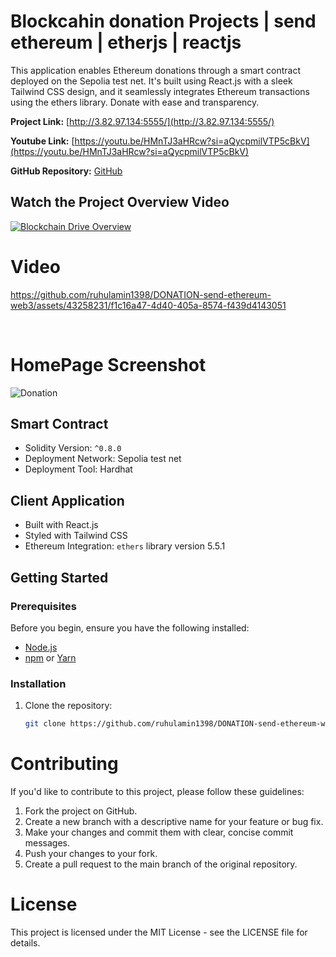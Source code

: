 # Blockcahin donation Projects | send ethereum | etherjs | reactjs


This application enables Ethereum donations through a smart contract deployed on the Sepolia test net. It's built using React.js with a sleek Tailwind CSS design, and it seamlessly integrates Ethereum transactions using the ethers library. Donate with ease and transparency.



 **Project Link:** [http://3.82.97.134:5555/](http://3.82.97.134:5555/)


**Youtube Link:** [https://youtu.be/HMnTJ3aHRcw?si=aQycpmilVTP5cBkV](https://youtu.be/HMnTJ3aHRcw?si=aQycpmilVTP5cBkV)
 


**GitHub Repository:** [GitHub](https://github.com/ruhulamin1398/DONATION-send-ethereum-web3)


## Watch the Project Overview Video

[![Blockchain Drive Overview](https://img.youtube.com/vi/o9oqNeTxKJQ/0.jpg)](https://www.youtube.com/watch?v=o9oqNeTxKJQ)




# Video

https://github.com/ruhulamin1398/DONATION-send-ethereum-web3/assets/43258231/f1c16a47-4d40-405a-8574-f439d4143051

<br> 
 

# HomePage Screenshot


![Donation](./screenshot/homepage.png)


## Smart Contract

- Solidity Version: `^0.8.0`
- Deployment Network: Sepolia test net
- Deployment Tool: Hardhat

## Client Application

- Built with React.js
- Styled with Tailwind CSS
- Ethereum Integration: `ethers` library version 5.5.1
 

## Getting Started

### Prerequisites

Before you begin, ensure you have the following installed:

- [Node.js](https://nodejs.org/)
- [npm](https://www.npmjs.com/) or [Yarn](https://yarnpkg.com/)

### Installation

1. Clone the repository:

   ```bash
   git clone https://github.com/ruhulamin1398/DONATION-send-ethereum-web3.git

# Contributing

If you'd like to contribute to this project, please follow these guidelines:

1. Fork the project on GitHub.
1. Create a new branch with a descriptive name for your feature or bug fix.
1. Make your changes and commit them with clear, concise commit messages.
1. Push your changes to your fork.
1. Create a pull request to the main branch of the original repository.


# License

This project is licensed under the MIT License - see the LICENSE file for details.


